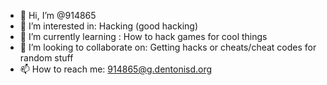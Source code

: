 - 👋 Hi, I’m @914865
- 👀 I’m interested in:
Hacking (good hacking)
- 🌱 I’m currently learning :
How to hack games for cool things
- 💞️ I’m looking to collaborate on:
Getting hacks or cheats/cheat codes for random stuff
- 📫 How to reach me:
914865@g.dentonisd.org
